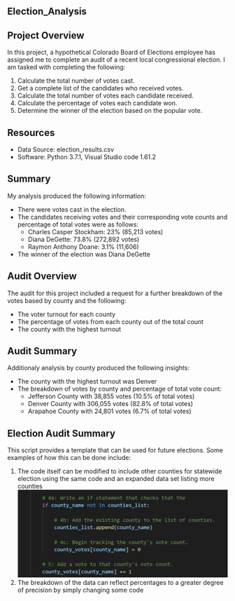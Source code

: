 ##  Election_Analysis

## Project Overview
In this project, a hypothetical Colorado Board of Elections employee has assigned me to complete an audit of a recent local congressional election. I am tasked with completing the following:

1. Calculate the total number of votes cast.
2. Get a complete list of the candidates who received votes.
3. Calculate the total number of votes each candidate received.
4. Calculate the percentage of votes each candidate won.
5. Determine the winner of the election based on the popular vote.

## Resources
- Data Source: election_results.csv
- Software: Python 3.7.1, Visual Studio code 1.61.2

## Summary
My analysis produced the following information:
- There were votes cast in the election.
- The candidates receiving votes and their corresponding vote counts and percentage of total votes were as follows:
  -  Charles Casper Stockham: 23% (85,213 votes)
  -  Diana DeGette: 73.8% (272,892 votes)
  -  Raymon Anthony Doane: 3.1% (11,606)
- The winner of the election was Diana DeGette  

## Audit Overview
The audit for this project included a request for a further breakdown of the votes based by county and the following:
- The voter turnout for each county
- The percentage of votes from each county out of the total count
- The county with the highest turnout

## Audit Summary
Additionaly analysis by county produced the following insights:
- The county with the highest turnout was Denver
- The breakdown of votes by county and percentage of total vote count:
  - Jefferson County with 38,855 votes (10.5% of total votes)
  - Denver County with 306,055 votes (82.8% of total votes)
  - Arapahoe County with 24,801 votes (6.7% of total votes)

## Election Audit Summary
This script provides a template that can be used for future elections. Some examples of how this can be done include:
 1. The code itself can be modified to include other counties for statewide election using the same code and an expanded data set listing more counties
![County Code](https://github.com/FinTechNOLA/Election_Analysis/blob/main/CountyVoteCountCode.png)
 2. The breakdown of the data can reflect percentages to a greater degree of precision by simply changing some code

